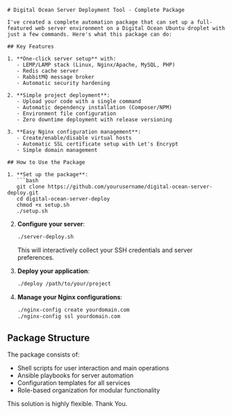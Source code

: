 ```
# Digital Ocean Server Deployment Tool - Complete Package

I've created a complete automation package that can set up a full-featured web server environment on a Digital Ocean Ubuntu droplet with just a few commands. Here's what this package can do:

## Key Features

1. **One-click server setup** with:
   - LEMP/LAMP stack (Linux, Nginx/Apache, MySQL, PHP)
   - Redis cache server
   - RabbitMQ message broker
   - Automatic security hardening

2. **Simple project deployment**:
   - Upload your code with a single command
   - Automatic dependency installation (Composer/NPM)
   - Environment file configuration
   - Zero downtime deployment with release versioning

3. **Easy Nginx configuration management**:
   - Create/enable/disable virtual hosts
   - Automatic SSL certificate setup with Let's Encrypt
   - Simple domain management

## How to Use the Package

1. **Set up the package**:
   ```bash
   git clone https://github.com/yourusername/digital-ocean-server-deploy.git
   cd digital-ocean-server-deploy
   chmod +x setup.sh
   ./setup.sh
   ```

2. **Configure your server**:
   ```bash
   ./server-deploy.sh
   ```
   This will interactively collect your SSH credentials and server preferences.

3. **Deploy your application**:
   ```bash
   ./deploy /path/to/your/project
   ```

4. **Manage your Nginx configurations**:
   ```bash
   ./nginx-config create yourdomain.com
   ./nginx-config ssl yourdomain.com
   ```

## Package Structure

The package consists of:
- Shell scripts for user interaction and main operations
- Ansible playbooks for server automation
- Configuration templates for all services
- Role-based organization for modular functionality

This solution is highly flexible. Thank You.